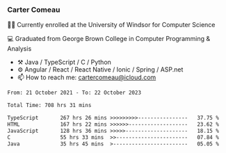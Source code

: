 ### Carter Comeau

🙋‍♂️ Currently enrolled at the University of Windsor for Computer Science

💻 Graduated from George Brown College in Computer Programming & Analysis

- ⚒️ Java / TypeScript / C / Python
- ⚙️ Angular / React / React Native / Ionic / Spring / ASP.net
- 📫 How to reach me: cartercomeau@icloud.com

<!--START_SECTION:waka-->

```txt
From: 21 October 2021 - To: 22 October 2023

Total Time: 708 hrs 31 mins

TypeScript       267 hrs 26 mins >>>>>>>>>----------------   37.75 %
HTML             167 hrs 22 mins >>>>>>-------------------   23.62 %
JavaScript       128 hrs 36 mins >>>>>--------------------   18.15 %
C                55 hrs 33 mins  >>-----------------------   07.84 %
Java             35 hrs 45 mins  >------------------------   05.05 %
```

<!--END_SECTION:waka-->
